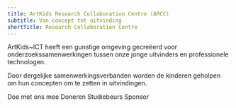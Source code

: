 ```yaml
---
title: ArtKids Research Collaboration Centre (ARCC)
subtitle: Van concept tot uitvinding
shortTitle: Research Collaboration Centre
---
```

ArtKids~ICT heeft een gunstige omgeving gecreëerd voor onderzoekssamenwerkingen tussen onze jonge uitvinders en professionele technologen.

Door dergelijke samenwerkingsverbanden worden de kinderen geholpen om hun concepten om te zetten in uitvindingen.

Doe met ons mee
Doneren
Studiebeurs
Sponsor